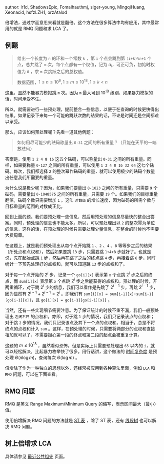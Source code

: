 author: Ir1d, ShadowsEpic, Fomalhauthmj, siger-young, MingqiHuang, Xeonacid, hsfzLZH1, orzAtalod

倍增法，通过字面意思来看就是翻倍。这个方法在很多算法中均有应用，其中最常用的就是 RMQ 问题和求 LCA 了。

## 例题

> 给出一个长度为 `n` 的环和一个常数 `k` ，第 `i` 个点会跳到第 `(i+k)%n+1` 个点，总共跳了 `m` 次。每个点都有一个权值，记为 $a_i$，可正可负，初始时权值为 `0` ，求 `m` 次跳跃之后的总权值。
>
> 数据范围，$1\leq n\leq 10^6,1\leq m\leq 10^{18},1\leq k<n$

这里，显然不能暴力模拟跳 `m` 次。因为 `m` 最大可到 $10^{18}$ 级别，如果暴力模拟的话，时间承受不住。

所以，就需要进行一些预处理，提前整合一些信息，以便于在查询的时候更快得出结果。如果记录下来每一个可能的跳跃次数的结果的话，不论是时间还是空间都难以承受。

那么，应该如何预处理呢？先看一道其他例题：

> 如何用尽可能少的砝码称量出 `0-31` 之间的所有重量？（只能在天平的一端放砝码）

答案是，使用 `1 2 4 8 16` 这五个砝码，可以称量出 `0-31` 之间的所有重量。同样，如果要称量 `0-127` 之间的所有重量，可以使用 `1 2 4 8 16 32 64` 这七个砝码。每次，我们都选择 `2` 的整次幂作砝码的重量，就可以使用极少的砝码个数量出任意我们所需要的重量。

为什么说是极少呢？因为，如果我们要量出 `0-1023` 之间的所有重量，只需要 `9` 个砝码，需要量出 `0-1048575` 之间的所有重量，只需要 `19` 个。如果我们的目标重量翻倍，砝码个数只需要增加 `1` 。这叫 `对数级` 的增长速度，因为砝码的所需个数与目标重量的范围的对数成正比。

回到上面的题。我们要预处理一些信息，然后用预处理的信息尽量快的整合出答案。同时，预处理的信息也不能太多。所以，可以预处理出以 `2` 的整次幂为单位的信息，这样的话，在预处理的时候只需要处理少量信息，在整合的时候也不需要大费周章。

在这题上，就是我们预处理出从每个点开始跳 `1` 、`2` 、`4` 、`8` 等等步之后的结果（所处点和点权和），然后如果要跳 `13` 步，只需要跳 `1+4+8` 步就好了。也就是说，先在起始点跳 `1` 步，然后再在跳了之后的终点跳 `4` 步，再接着跳 `8` 步，同时统计一下预先处理好的点权和，就可以知道跳 `13` 步的点权和了。

对于每一个点开始的 $2^i$ 步，记录一个 `go[i][x]` 表示第 `x` 个点跳 $2^i$ 步之后的终点，而 `sum[i][x]` 表示第 `x` 个点跳 $2^i$ 步之后能获得的点权和。预处理的时候，开两重循环，对于跳 $2^i$ 步的信息，我们可以看作是先跳了 $2^{i-1}$ 步，再跳 $2^{i-1}$ 步，因为显然有 $2^{i-1}+2^{i-1}=2^i$ 。即我们有 `sum[i][x] = sum[i-1][x]+sum[i-1][go[i-1][x]]`，且 `go[i][x] = go[i-1][go[i-1][x]]` 。

当然，还有一些实现细节需要注意。为了保证统计的时候不重不漏，我们一般预处理出 `左闭右开` 的点权和。亦即，对于跳 `1` 步的情况，我们只记录该点的点权和；对于跳 `2` 步的情况，我们只记录该点及其下一个点的点权和。相当于，总是不将终点的点权和计入 `sum` 。这样，在预处理的时候，只需要将两部分的点权和直接相加就可以了，不需要担心第一段的终点和第二段的起点会被重复计算。

这题的 $m\leq 10^{18}$ ，虽然看似恐怖，但是实际上只需要预处理出 `65` 以内的 `i`，就可以轻松解决，比起暴力枚举快了很多。用行话讲，这个做法的 [时间复杂度]( https://oi-wiki.org/misc/complexity/ ) 是预处理 $\Theta(n\log m)$，查询每次 $\Theta(\log m)$ 。

倍增除了作为一种独立的思想以外，还经常被应用到各种算法里面，例如 `LCA` 和 `RMQ` 问题，可以在下面查看。

## RMQ 问题

RMQ 是英文 Range Maximum/Minimum Query 的缩写，表示区间最大（最小）值。

使用倍增解决 RMQ 问题的方法就是 [ST 表](/ds/sparse-table) ，除了 ST 表，还有 [线段树](/ds/seg) 也可以解决 RMQ 问题。

## 树上倍增求 LCA

具体请参见 [最近公共祖先](/graph/lca/#_5) 页面。
